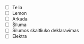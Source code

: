 
- [ ] Telia
- [ ] Lemon
- [ ] Arkada
- [ ] Šiluma
- [ ] Šilumos skaitliuko deklaravimas
- [ ] Elektra